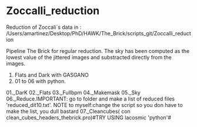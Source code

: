 # Zoccalli_reduction
Reduction of Zoccali´s data
in : /Users/amartinez/Desktop/PhD/HAWK/The_Brick/scripts_git/Zoccalli_reduction

Pipeline The Brick for regular reduction. The sky has been computed as the lowest value of the jittered images and substracted directly from the images. 

1. Flats and Dark with GASGANO
2. 01 to 06 with python.

01._DarK
02._Flats
03._Fullbpm
04._Makemask
05._Sky
06._Reduce.IMPORTANT: go to folder and make a list of reduced files 'reduced_dit10.txt'.
          NOTE to myself:change the script so you don have to make the list, you dull bastard
07._Cleancubes( con clean_cubes_headers_thebrick.pro)#TRY USING lacosmic 'python'#

